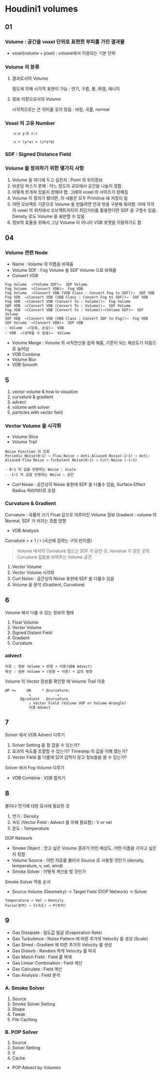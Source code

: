 # Houdini1 volumes

## 01

### Volume : 공간을 voxel 단위로 표현한 부피를 가진 결과물

- voxel(volume + pixel) : volume에서 이용되는 기본 단위

### Volume 의 분류

1. 결과로서의 Volume

    밀도에 의해 시각적 표현이 가능 : 연기, 구름, 불, 화염, 에너지

1. 정보 저장으로서의 Volume

    시각적으로는 큰 의미를 갖지 않음 : 바람, 곡률, normal

### Voxel 의 고유 Number

```text
    x:a y:b z:c

    x + (y*a) + (z*a*b)
```

### SDF : Signed Distance Field

### Volume 을 정의하기 위한 몇가지 사항

1. Volume 을 어디에 두고 싶은지 : Point 의 위치정보
1. 바운딩 박스가 존재 : 어느 정도의 규모에서 공간을 나눌지 정함
1. 어떻게 쪼개져 있을지 정해야 함. 그래야 voxel 의 사이즈가 정해짐
1. Volume 이 정의가 됐다면, 이 내용은 모두 Primitive 에 저장이 됨
1. 어떤 오브젝트 기준으로 Volume 을 만들려면 안과 밖을 구분해 줘야함. 이때 각각의 voxel 의 위치에서 오브젝트까지의 최단거리를 활용한다면 SDF 을 구할수 있음. Density 로도 Volume 을 표현할 수 있음
1. 정보의 효율을 위해서 그냥 Volume 이 아니라 VDB 포멧을 이용하기도 함

## 04

### Volume 관련 Node

- Name : Volume 의 이름을 바꿔줌
- Volume SDF : Fog Volume 을 SDF Volume 으로 바꿔줌
- Convert VDB

```text
Fog Volume  →(Volume SDF)→  SDF Volume
Fog Volume  →(Convert VDB)→  Fog VDB
Fog Volume  →(Convert VDB (VDB Class : Convert Fog to SDF))→  SDF VDB
Fog VDB  →(Convert VDB (VDB Class : Convert Fog to SDF))→  SDF VDB
Fog VDB  →(Convert VDB (Convert To : Volume))→  Fog Volume
SDF VDB  →(Convert VDB (Convert To : Volume))→  SDF Volume
Fog VDB  →(Convert VDB (Convert To : Volume))→(Volume SDF)→  SDF Volume
SDF VDB  →(Convert VDB (VDB Class : Convert SDF to Fog))→  Fog VDB
SDF Volume  →(Convert VDB)→  SDF VDB
- Volume  →(압축, 손실)→  VDB
- VDB  →(완벽할 수 없음)→  Volume
```

- Volume Merge : Volume 의 사칙연산을 쉽게 해줌, 기준이 되는 해상도가 자동으로 늘어남
- VDB  Combine
- Volume Blur
- VDB Smooth

## 5

1. vector volume & how to visualize
1. curvature & gradient
1. advect
1. volume with solver
1. particles with vector field

### Vector Volume 을 시각화

- Volume Slice
- Volume Trail

```text
Noise Function 의 진화
Periodic Noise(0~1) → Flow Noise → Anti-Aliased Noise(-1~1) → Anti-Aliased Flow Noise → Turbulent Noise(0~1) → Curl Noise (-1~1)

- 0~1 의 값을 반환하는 Noise : Scale
- -1~1 의 값을 반환하는 Noise : 공간
```

- Curl Noise : 공간상의 Noise 표현에 SDF 을 다룰수 있음, Surface Effect Radius 파라미터로 조정

### Curvature & Gradient

Curvature : 곡률의 크기 Float 값으로 이루어진 Volume 정보
Gradient : volume 의 Normal, SDF 가 커지는 흐름 방향

- VDB Analysis

Curvature  =  ± 1 / r (곡선에 접하는 구의 반지름)

>Volume 에서의 Curvature 필드는 SDF 가 같은 곳, Isovalue 가 같은 곳의 Curvature 값들을 보여주는 Volume 공간

1. Vector Volume
1. Vector Volume 시각화
1. Curl Noise : 공간상의 Noise 표현에 SDF 을 다룰수 있음
1. Volume 을 분석 (Gradient, Curvature)

## 6

Volume 에서 다룰 수 있는 정보의 형태

1. Float Volume
1. Vector Volume
1. Signed Distant Field
1. Gradient
1. Curvature

### advect

```text
이류 : 원본 Volume + 방향 + 이동(VDB Advect)
확산 : 원본 Volume + (방향 + 이동) + 값의 평형
```

Volume 의 Vector 정보를 확인할 때 Volume Trail 이용

```text
@P +=     @N     * @curvature;
           ↓            ↓
       @gradient   @curvature
           ↓ Vector Field (Volume VOP or Volume Wrangle)   
           VCB Advect
```

## 7

Solver 에서 VDB Advect 다루기

1. Solver Setting 을 잘 잡을 수 있는가?
1. 효과의 속도를 조절할 수 있는가? Timestep 의 값을 이해 했는가?
1. Vector Field 를 다룸에 있어 겁먹지 않고 정보들을 쓸 수 있는가?

Solver 에서 Fog Volume 다루기

- VDB Combine : VDB 합치기

## 8

불이나 연기에 대한 묘사에 필요한 것

1. 연기 : Density
1. 속도 (Vector Field : Advect 를 위해 필요함) : V or vel
1. 온도 : Temperature

DOP Network

- Smoke Object : 얻고 싶은 Volume 결과가 어떤 해상도, 어떤 이름을 가지고 싶은지 정함
- Volume Source : 어떤 자료를 불러서 Source 로 사용할 것인가 (density, temperature, v, vel, wind)
- Smoke Solver : 어떻게 계산을 할 것인가

Smoke Solver 작동 순서

- Source Volume (Geometry) → Target Field (DOP Network) → Solver

```text
Temperature → Vel → Density
Force(중력) → V(속도) → P(위치)
```

## 9

- Gas Dissipate : 밀도값 떨굼 (Evaporation Rate)
- Gas Turbulence : Noise Pattern 에 따른 추가의 Velocity 를 생성 (Scale)
- Gas Shred : Gradient 에 따른 추가의 Velocity 를 생성
- Gas Disturb : Random 하게 Velocity 를 파괴
- Gas Match Field : Field 를 복제
- Gas Linear Combination : Field 계산
- Gas Calculate : Field 계산
- Gas Analysis : Field 분석

### A. Smoke Solver

1. Source
1. Smoke Solver Setting
1. Shape
1. Tweak
1. File Caching

### B. POP Solver

1. Source
1. Solver Setting
1. V
1. Cache

- POP Advect by Volumes
